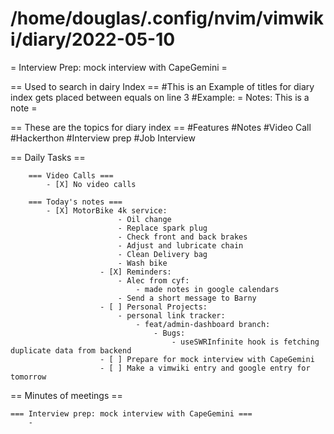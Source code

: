 # /home/douglas/.config/nvim/vimwiki/diary/2022-05-10

= Interview Prep: mock interview with CapeGemini =

== Used to search in dairy Index ==
    #This is an Example of titles for diary index gets placed between equals on line 3
    #Example: = Notes: This is a note =

== These are the topics for diary index ==
    #Features
    #Notes
    #Video Call
    #Hackerthon
		#Interview prep
		#Job Interview

== Daily Tasks ==

        === Video Calls ===
            - [X] No video calls

        === Today's notes ===
            - [X] MotorBike 4k service:
							- Oil change
							- Replace spark plug
							- Check front and back brakes
							- Adjust and lubricate chain
							- Clean Delivery bag
							- Wash bike
						- [X] Reminders:
							- Alec from cyf:
								- made notes in google calendars
							- Send a short message to Barny
						- [ ] Personal Projects:
							- personal link tracker:
								- feat/admin-dashboard branch:
									- Bugs:
										- useSWRInfinite hook is fetching duplicate data from backend
						- [ ] Prepare for mock interview with CapeGemini
						- [ ] Make a vimwiki entry and google entry for tomorrow

== Minutes of meetings ==
	
	=== Interview prep: mock interview with CapeGemini ===
		- 
